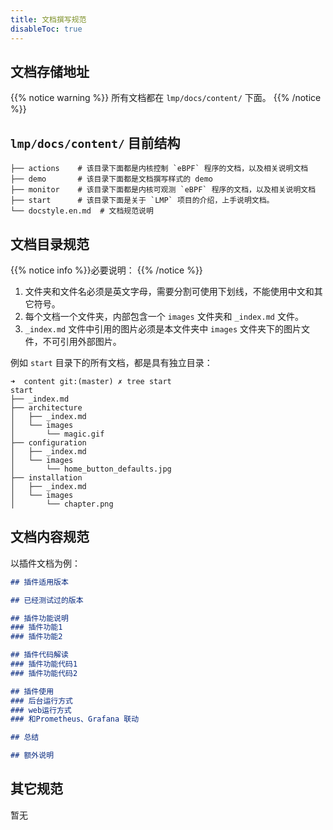 ```yaml
---
title: 文档撰写规范
disableToc: true
---
```


## 文档存储地址
{{% notice warning %}}
所有文档都在 `lmp/docs/content/` 下面。
{{% /notice %}}

## `lmp/docs/content/` 目前结构
```
├── actions    # 该目录下面都是内核控制 `eBPF` 程序的文档，以及相关说明文档
├── demo       # 该目录下面都是文档撰写样式的 demo
├── monitor    # 该目录下面都是内核可观测 `eBPF` 程序的文档，以及相关说明文档
├── start      # 该目录下面是关于 `LMP` 项目的介绍，上手说明文档。
└── docstyle.en.md  # 文档规范说明
```
## 文档目录规范
{{% notice info %}}必要说明：
{{% /notice %}}

1. 文件夹和文件名必须是英文字母，需要分割可使用下划线，不能使用中文和其它符号。
2. 每个文档一个文件夹，内部包含一个 `images` 文件夹和 `_index.md` 文件。
3. `_index.md` 文件中引用的图片必须是本文件夹中 `images` 文件夹下的图片文件，不可引用外部图片。


例如 `start` 目录下的所有文档，都是具有独立目录：
```
➜  content git:(master) ✗ tree start
start
├── _index.md
├── architecture
│   ├── _index.md
│   └── images
│       └── magic.gif
├── configuration
│   ├── _index.md
│   └── images
│       └── home_button_defaults.jpg
├── installation
│   ├── _index.md
│   └── images
│       └── chapter.png
```

## 文档内容规范
以插件文档为例：

```md
## 插件适用版本

## 已经测试过的版本

## 插件功能说明
### 插件功能1
### 插件功能2

## 插件代码解读
### 插件功能代码1
### 插件功能代码2

## 插件使用
### 后台运行方式
### web运行方式
### 和Prometheus、Grafana 联动

## 总结

## 额外说明
```

## 其它规范
暂无